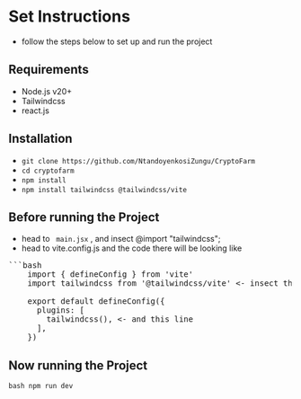 # Set Instructions

- follow the steps below to set up and run the project

## Requirements
- Node.js v20+
- Tailwindcss
- react.js

## Installation
- ```git clone https://github.com/NtandoyenkosiZungu/CryptoFarm ```
- ```cd cryptofarm```
- ```npm install```
- ```npm install tailwindcss @tailwindcss/vite```

## Before running the Project

- head to ``` main.jsx``` , and insect @import "tailwindcss";
- head to vite.config.js and the code there  will be looking like 
<pre>```bash
    import { defineConfig } from 'vite'
    import tailwindcss from '@tailwindcss/vite' <- insect this line
    
    export default defineConfig({
      plugins: [
        tailwindcss(), <- and this line
      ],
    })
</pre>

## Now running the Project

```bash npm run dev```

